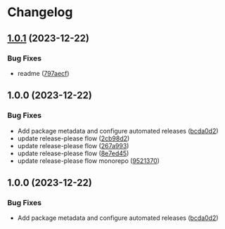 # Changelog

## [1.0.1](https://github.com/pavophilip/react-shader-fiber/compare/react-shader-fiber--root-v1.0.0...react-shader-fiber--root-v1.0.1) (2023-12-22)


### Bug Fixes

* readme ([797aecf](https://github.com/pavophilip/react-shader-fiber/commit/797aecf2c6e7593793a9b2536bc8e06f32b73a37))

## 1.0.0 (2023-12-22)


### Bug Fixes

* Add package metadata and configure automated releases ([bcda0d2](https://github.com/pavophilip/react-shader-fiber/commit/bcda0d2dfbfc19a76cc922481be39b0c40234fb9))
* update release-please flow ([2cb98d2](https://github.com/pavophilip/react-shader-fiber/commit/2cb98d272080f53858243ba9f503ce1908032492))
* update release-please flow ([267a993](https://github.com/pavophilip/react-shader-fiber/commit/267a99381a534e16bd8c2079a71ffce81ed1747b))
* update release-please flow ([8e7ed45](https://github.com/pavophilip/react-shader-fiber/commit/8e7ed4567325a20e33fef56b033700fca22595d6))
* update release-please flow monorepo ([9521370](https://github.com/pavophilip/react-shader-fiber/commit/9521370866f4345fd7d7e722bd139dd61ab272a6))

## 1.0.0 (2023-12-22)


### Bug Fixes

* Add package metadata and configure automated releases ([bcda0d2](https://github.com/pavophilip/react-shader-fiber/commit/bcda0d2dfbfc19a76cc922481be39b0c40234fb9))
